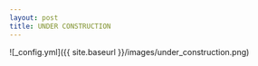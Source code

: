 ```yaml
---
layout: post
title: UNDER CONSTRUCTION
---
```

![_config.yml]({{ site.baseurl }}/images/under_construction.png)

